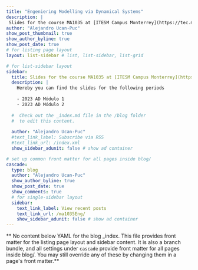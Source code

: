 ```yaml
---
title: "Engeniering Modelling via Dynamical Systems"
description: |
 Slides for the course MA1035 at [ITESM Campus Monterrey](https://tec.mx/es).
author: "Alejandro Ucan-Puc"
show_post_thumbnail: true
show_author_byline: true
show_post_date: true
# for listing page layout
layout: list-sidebar # list, list-sidebar, list-grid

# for list-sidebar layout
sidebar: 
  title: Slides for the course MA1035 at [ITESM Campus Monterrey](https://tec.mx/es)
  description: |
    Hereby you can find the slides for the following periods
    
    - 2023 AD Módulo 1
    - 2023 AD Módulo 2
    
  #  Check out the _index.md file in the /blog folder 
  #  to edit this content. 
  
  author: "Alejandro Ucan-Puc"
  #text_link_label: Subscribe via RSS
  #text_link_url: /index.xml
  show_sidebar_adunit: false # show ad container

# set up common front matter for all pages inside blog/
cascade:
  type: blog
  author: "Alejandro Ucan-Puc"
  show_author_byline: true
  show_post_date: true
  show_comments: true
  # for single-sidebar layout
  sidebar:
    text_link_label: View recent posts
    text_link_url: /ma1035Eng/
    show_sidebar_adunit: false # show ad container
---
```


\*\* No content below YAML for the blog \_index. This file provides front matter for the listing page layout and sidebar content. It is also a branch bundle, and all settings under `cascade` provide front matter for all pages inside blog/. You may still override any of these by changing them in a page's front matter.\*\*
